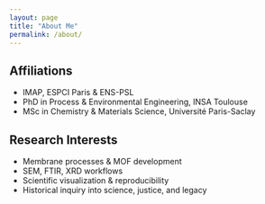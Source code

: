 ```yaml
---
layout: page
title: "About Me"
permalink: /about/
---
```


## Affiliations
- IMAP, ESPCI Paris & ENS-PSL
- PhD in Process & Environmental Engineering, INSA Toulouse
- MSc in Chemistry & Materials Science, Université Paris-Saclay

## Research Interests
- Membrane processes & MOF development
- SEM, FTIR, XRD workflows
- Scientific visualization & reproducibility
- Historical inquiry into science, justice, and legacy

